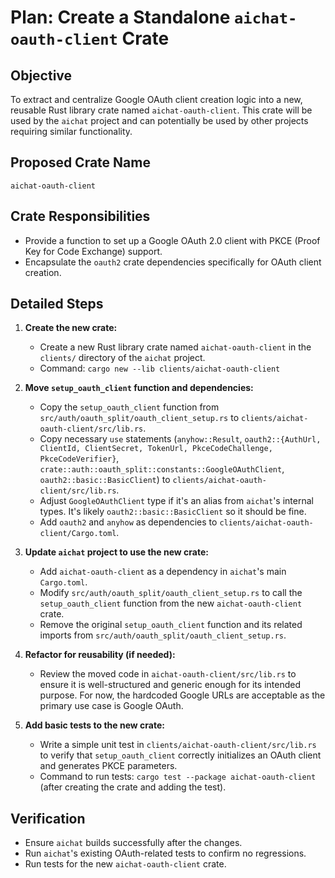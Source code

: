 # Plan: Create a Standalone `aichat-oauth-client` Crate

## Objective
To extract and centralize Google OAuth client creation logic into a new, reusable Rust library crate named `aichat-oauth-client`. This crate will be used by the `aichat` project and can potentially be used by other projects requiring similar functionality.

## Proposed Crate Name
`aichat-oauth-client`

## Crate Responsibilities
*   Provide a function to set up a Google OAuth 2.0 client with PKCE (Proof Key for Code Exchange) support.
*   Encapsulate the `oauth2` crate dependencies specifically for OAuth client creation.

## Detailed Steps

1.  **Create the new crate:**
    *   Create a new Rust library crate named `aichat-oauth-client` in the `clients/` directory of the `aichat` project.
    *   Command: `cargo new --lib clients/aichat-oauth-client`

2.  **Move `setup_oauth_client` function and dependencies:**
    *   Copy the `setup_oauth_client` function from `src/auth/oauth_split/oauth_client_setup.rs` to `clients/aichat-oauth-client/src/lib.rs`.
    *   Copy necessary `use` statements (`anyhow::Result`, `oauth2::{AuthUrl, ClientId, ClientSecret, TokenUrl, PkceCodeChallenge, PkceCodeVerifier}`, `crate::auth::oauth_split::constants::GoogleOAuthClient`, `oauth2::basic::BasicClient`) to `clients/aichat-oauth-client/src/lib.rs`.
    *   Adjust `GoogleOAuthClient` type if it's an alias from `aichat`'s internal types. It's likely `oauth2::basic::BasicClient` so it should be fine.
    *   Add `oauth2` and `anyhow` as dependencies to `clients/aichat-oauth-client/Cargo.toml`.

3.  **Update `aichat` project to use the new crate:**
    *   Add `aichat-oauth-client` as a dependency in `aichat`'s main `Cargo.toml`.
    *   Modify `src/auth/oauth_split/oauth_client_setup.rs` to call the `setup_oauth_client` function from the new `aichat-oauth-client` crate.
    *   Remove the original `setup_oauth_client` function and its related imports from `src/auth/oauth_split/oauth_client_setup.rs`.

4.  **Refactor for reusability (if needed):**
    *   Review the moved code in `aichat-oauth-client/src/lib.rs` to ensure it is well-structured and generic enough for its intended purpose. For now, the hardcoded Google URLs are acceptable as the primary use case is Google OAuth.

5.  **Add basic tests to the new crate:**
    *   Write a simple unit test in `clients/aichat-oauth-client/src/lib.rs` to verify that `setup_oauth_client` correctly initializes an OAuth client and generates PKCE parameters.
    *   Command to run tests: `cargo test --package aichat-oauth-client` (after creating the crate and adding the test).

## Verification
*   Ensure `aichat` builds successfully after the changes.
*   Run `aichat`'s existing OAuth-related tests to confirm no regressions.
*   Run tests for the new `aichat-oauth-client` crate.
